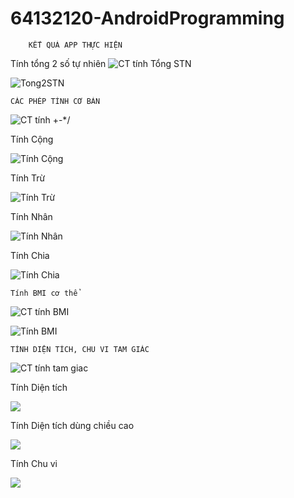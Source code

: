 # 64132120-AndroidProgramming

        KẾT QUẢ APP THỰC HIỆN

Tính tổng 2 số tự nhiên
![CT tính Tổng STN](Ex3_SimpleSumApp)

![Tong2STN](Anh_App/Tong2sotunhien.png)

    CÁC PHÉP TÍNH CƠ BẢN

![CT tính +-*/](Ex4_AddSubMulDiv_Onclick)

Tính Cộng

![Tính Cộng](Anh_App/TinhTong.png)

Tính Trừ

![Tính Trừ](Anh_App/TinhTru.png)

Tính Nhân

![Tính Nhân](Anh_App/TinhNhan.png)

Tính Chia

![Tính Chia](Anh_App/TinhChia.png)

    Tính BMI cơ thể

![CT tính BMI](TinhBMI)

![Tính BMI](Anh_App/TinhBMI.png)

    TÍNH DIỆN TÍCH, CHU VI TAM GIÁC

![CT tính tam giac](ChuViDienTich_HinhTamGiac)

Tính Diện tích

![](Anh_App/DTTamGiac.png)

Tính Diện tích dùng chiều cao

![](Anh_App/DTTamGiacCoH.png)

Tính Chu vi

![](Anh_App/ChuViTamGiac.png)